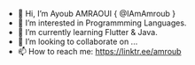 - 👋 Hi, I’m Ayoub AMRAOUI { @IAmAmroub } 
- 👀 I’m interested in Programmming Languages.
- 🌱 I’m currently learning Flutter & Java.
- 💞️ I’m looking to collaborate on ...
- 📫 How to reach me: https://linktr.ee/amroub

